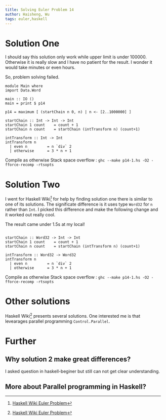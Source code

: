 ```yaml
---
title: Solving Euler Problem 14
author: Haisheng, Wu
tags: euler,haskell
---
```


# Solution One

I should say this solution only work while upper limit is under 100000.
Otherwise it is really slow and I have no patient for the result.
I wonder it would take minutes or even hours.

So, problem solving failed.

~~~~~{.haskell}
module Main where
import Data.Word

main :: IO ()
main = print $ p14

p14 = maximum [ (startChain n 0, n) | n <- [2..1000000] ]

startChain :: Int -> Int -> Int
startChain 1 count    = count + 1
startChain n count    = startChain (intTransform n) (count+1)

intTransform :: Int -> Int
intTransform n
  | even n         = n `div` 2
  | otherwise      = 3 * n + 1

~~~~~

Compile as otherwise Stack space overflow : `ghc --make p14-1.hs -O2 -fforce-recomp -rtsopts`

# Solution Two

I went for Haskell Wiki[^HaskellWiki] for help by finding solution one there is similar to one of its solutions.
The significate difference is it uses type `Word32` for `n` rather than `Int`.
I picked this difference and make the following change and it worked out really cool.

The result came under 1.5s at my local!

~~~~~{.haskell}

startChain :: Word32 -> Int -> Int
startChain 1 count    = count + 1
startChain n count    = startChain (intTransform n) (count+1)

intTransform :: Word32 -> Word32
intTransform n
  | even n         = n `div` 2
  | otherwise      = 3 * n + 1

~~~~~

Compile as otherwise Stack space overflow : `ghc --make p14-1.hs -O2 -fforce-recomp -rtsopts`

# Other solutions

Haskell Wiki[^HaskellWiki] presents several solutions.
One interested me is that levearages parallel programming `Control.Parallel`.

# Further

## **Why solution 2 make great differences?**
I asked question in haskell-beginer but still can not get clear understanding.

## More about Parallel programming in Haskell?

[^HaskellWiki]: [Haskell Wiki Euler Problem](http://www.haskell.org/haskellwiki/Euler_problems/11_to_20)
